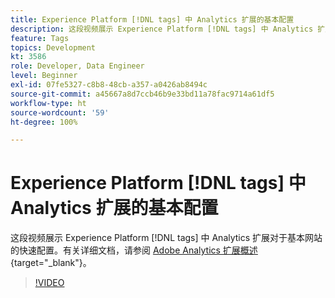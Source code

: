 ```yaml
---
title: Experience Platform [!DNL tags] 中 Analytics 扩展的基本配置
description: 这段视频展示 Experience Platform [!DNL tags] 中 Analytics 扩展对于基本网站的快速配置。
feature: Tags
topics: Development
kt: 3586
role: Developer, Data Engineer
level: Beginner
exl-id: 07fe5327-c8b8-48cb-a357-a0426ab8494c
source-git-commit: a45667a8d7ccb46b9e33bd11a78fac9714a61df5
workflow-type: ht
source-wordcount: '59'
ht-degree: 100%

---
```


# Experience Platform [!DNL tags] 中 Analytics 扩展的基本配置

这段视频展示 Experience Platform [!DNL tags] 中 Analytics 扩展对于基本网站的快速配置。有关详细文档，请参阅 [Adobe Analytics 扩展概述](https://experienceleague.adobe.com/docs/experience-platform/tags/extensions/client/analytics/overview.html){target="_blank"}。

>[!VIDEO](https://video.tv.adobe.com/v/28751/?quality=12&learn=on)
